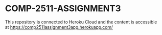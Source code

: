 # COMP-2511-ASSIGNMENT3
This repository is connected to Heroku Cloud and the content is accessible at https://comp2511assignment3app.herokuapp.com/
